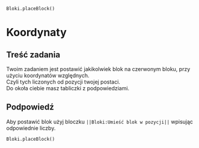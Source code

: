 ```blocks
Bloki.placeBlock()
```
# Koordynaty
## Treść zadania
Twoim zadaniem jest postawić jakikolwiek blok na czerwonym bloku, przy użyciu koordynatów względnych. <br>
Czyli tych liczonych od pozycji twojej postaci.<br>
Do okoła ciebie masz tabliczki z podpowiedziami.

## Podpowiedź
Aby postawić blok użyj bloczku ``||Bloki:Umieść blok w pozycji||`` wpisując odpowiednie liczby.
```blocks
Bloki.placeBlock()
```

